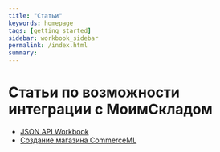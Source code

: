 ```yaml
---
title: "Статьи"
keywords: homepage
tags: [getting_started]
sidebar: workbook_sidebar
permalink: /index.html
summary:
---
```


# Статьи по возможности интеграции с МоимСкладом

* [JSON API Workbook](/workbook/api/remap/1.1/ru/index.html)
* [Создание магазина CommerceML](/workbook/apps/cml/index.html)
